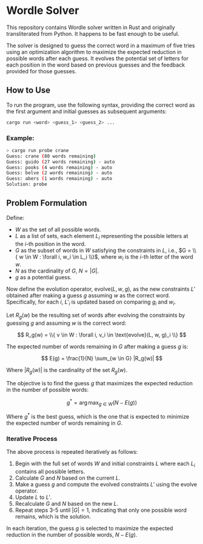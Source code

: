 # Wordle Solver

This repository contains Wordle solver written in Rust and originally transliterated from Python. It happens to be fast enough to be useful.

The solver is designed to guess the correct word in a maximum of five tries using an optimization algorithm to maximize the expected reduction in possible words after each guess. It evolves the potential set of letters for each position in the word based on previous guesses and the feedback provided for those guesses.

## How to Use

To run the program, use the following syntax, providing the correct word as the first argument and initial guesses as subsequent arguments:

```bash
cargo run <word> <guess_1> <guess_2> ...
```

### Example:

```bash
> cargo run probe crane
Guess: crane (80 words remaining)
Guess: guido (27 words remaining) - auto
Guess: pooks (4 words remaining) - auto
Guess: belve (2 words remaining) - auto
Guess: abers (1 words remaining) - auto
Solution: probe
```

## Problem Formulation

Define:

- $W$ as the set of all possible words.
- $L$ as a list of sets, each element $L_i$ representing the possible letters at the $i$-th position in the word.
- $G$ as the subset of words in $W$ satisfying the constraints in $L$, i.e., $G = \\{ w \in W : \forall i, w_i \in L_i \\}$, where $w_i$ is the $i$-th letter of the word $w$.
- $N$ as the cardinality of $G$, $N = |G|$.
- $g$ as a potential guess.

Now define the evolution operator, $\text{evolve}(L, w, g)$, as the new constraints $L'$ obtained after making a guess $g$ assuming $w$ as the correct word. Specifically, for each $i$, $L'_i$ is updated based on comparing $g_i$ and $w_i$.

Let $R_g(w)$ be the resulting set of words after evolving the constraints by guessing $g$ and assuming $w$ is the correct word:

$$
R_g(w) = \\{ v \in W : \forall i, v_i \in \text{evolve}(L, w, g)_i \\}
$$

The expected number of words remaining in $G$ after making a guess $g$ is:

$$
E(g) = \frac{1}{N} \sum_{w \in G} |R_g(w)|
$$

Where $|R_g(w)|$ is the cardinality of the set $R_g(w)$.

The objective is to find the guess $g$ that maximizes the expected reduction in the number of possible words:

$$
g^* = \arg \max_{g \in W} (N - E(g))
$$

Where $g^*$ is the best guess, which is the one that is expected to minimize the expected number of words remaining in $G$.

### Iterative Process

The above process is repeated iteratively as follows:

1. Begin with the full set of words $W$ and initial constraints $L$ where each $L_i$ contains all possible letters.
2. Calculate $G$ and $N$ based on the current $L$.
3. Make a guess $g$ and compute the evolved constraints $L'$ using the $\text{evolve}$ operator.
4. Update $L$ to $L'$.
5. Recalculate $G$ and $N$ based on the new $L$.
6. Repeat steps 3-5 until $|G| = 1$, indicating that only one possible word remains, which is the solution.

In each iteration, the guess $g$ is selected to maximize the expected reduction in the number of possible words, $N - E(g)$.
